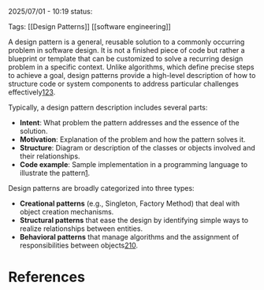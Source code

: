 2025/07/01  -  10:19
status: 

Tags: [[Design Patterns]] [[software engineering]]

A design pattern is a general, reusable solution to a commonly occurring problem in software design. It is not a finished piece of code but rather a blueprint or template that can be customized to solve a recurring design problem in a specific context. Unlike algorithms, which define precise steps to achieve a goal, design patterns provide a high-level description of how to structure code or system components to address particular challenges effectively[1](https://refactoring.guru/design-patterns/what-is-pattern)[2](https://sourcemaking.com/design_patterns)[3](https://en.wikipedia.org/wiki/Software_design_pattern).

Typically, a design pattern description includes several parts:

- **Intent**: What problem the pattern addresses and the essence of the solution.
- **Motivation**: Explanation of the problem and how the pattern solves it.
- **Structure**: Diagram or description of the classes or objects involved and their relationships.
- **Code example**: Sample implementation in a programming language to illustrate the pattern[1](https://refactoring.guru/design-patterns/what-is-pattern).

Design patterns are broadly categorized into three types:

- **Creational patterns** (e.g., Singleton, Factory Method) that deal with object creation mechanisms.
- **Structural patterns** that ease the design by identifying simple ways to realize relationships between entities.
- **Behavioral patterns** that manage algorithms and the assignment of responsibilities between objects[2](https://sourcemaking.com/design_patterns)[10](https://www.c-sharpcorner.com/article/what-are-design-patterns-understanding-the-basics/).


# References
